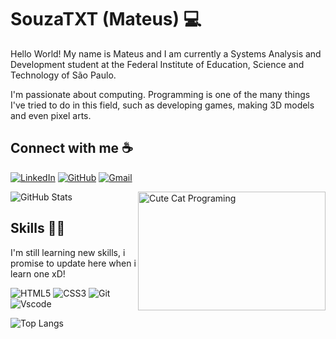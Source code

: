 # SouzaTXT (Mateus) 💻

Hello World! My name is Mateus and I am currently a Systems Analysis and Development student at the Federal Institute of Education, Science and Technology of São Paulo.

I'm passionate about computing. Programming is one of the many things I've tried to do in this field, such as developing games, making 3D models and even pixel arts.

## Connect with me ☕
  
[![LinkedIn](https://img.shields.io/badge/LinkedIn-0077B5?style=for-the-badge&logo=linkedin&logoColor=white)](https://www.linkedin.com/in/mateus-fonseca-de-souza-0375a726b/)
[![GitHub](https://img.shields.io/badge/GitHub-100000?style=for-the-badge&logo=github&logoColor=white)](https://github.com/SouzaTXT)
[![Gmail](https://img.shields.io/badge/Gmail-333333?style=for-the-badge&logo=gmail&logoColor=red)](mailto:mateusfonsecasouza41@gmail.com)

![GitHub Stats](https://github-readme-stats.vercel.app/api?username=SouzaTXT&theme=transparent&bg_color=000&border_color=30A3DC&show_icons=true&icon_color=30A3DC&title_color=E94D5F&text_color=FFF)
<img align="right" alt="Cute Cat Programing" height="190" width="300" src="https://media.tenor.com/yp_aFUgHMx8AAAAM/nakanoart-nakanodrawing.gif">


## Skills 👨‍💻
I'm still learning new skills, i promise to update here when i learn one xD!

![HTML5](https://img.shields.io/badge/HTML5-E34F26?style=for-the-badge&logo=html5&logoColor=white)
![CSS3](https://img.shields.io/badge/CSS3-1572B6?style=for-the-badge&logo=css3&logoColor=white)
![Git](https://img.shields.io/badge/GIT-E44C30?style=for-the-badge&logo=git&logoColor=white)
![Vscode](https://img.shields.io/badge/Vscode-007ACC?style=for-the-badge&logo=visual-studio-code&logoColor=white)

![Top Langs](https://github-readme-stats-git-masterrstaa-rickstaa.vercel.app/api/top-langs/?username=SouzaTXT&layout=compact&bg_color=000&border_color=30A3DC&title_color=E94D5F&text_color=FFF)

